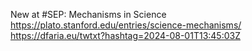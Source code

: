 New at #SEP: Mechanisms in Science https://plato.stanford.edu/entries/science-mechanisms/ https://dfaria.eu/twtxt?hashtag=2024-08-01T13:45:03Z